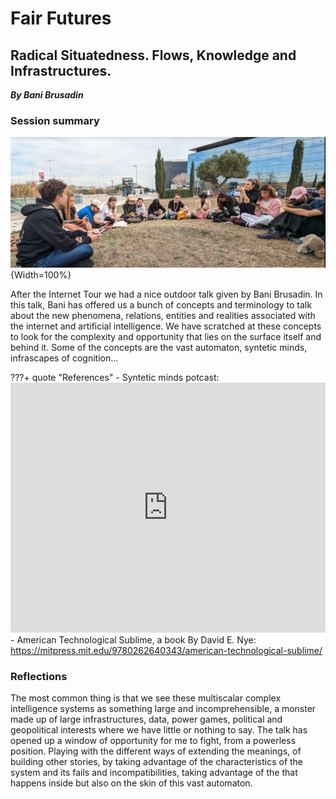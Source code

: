 # **Fair Futures**

## Radical Situatedness. Flows, Knowledge and Infrastructures.
***By Bani Brusadin***

### Session summary
![Radical Situatedness](../../images/RadSit.PNG){Width=100%}

After the Internet Tour we had a nice outdoor talk given by Bani Brusadin. In this talk, Bani has offered us a bunch of concepts and terminology to talk about the new phenomena, relations, entities and realities associated with the internet and artificial intelligence. We have scratched at these concepts to look for the complexity and opportunity that lies on the surface itself and behind it. Some of the concepts are the vast automaton, syntetic minds, infrascapes of cognition...

???+ quote "References"
    - Syntetic minds potcast:
    <iframe width="100%" height="400" src="https://www.youtube.com/embed/WNq_0E5NcWw?si=my9KUAAlRdYT9vFA" title="YouTube video player" frameborder="0" allow="accelerometer; autoplay; clipboard-write; encrypted-media; gyroscope; picture-in-picture; web-share" allowfullscreen></iframe>
    - American Technological Sublime, a book By David E. Nye: https://mitpress.mit.edu/9780262640343/american-technological-sublime/

### Reflections

The most common thing is that we see these multiscalar complex intelligence systems as something large and incomprehensible, a monster made up of large infrastructures, data, power games, political and geopolitical interests where we have little or nothing to say. The talk has opened up a window of opportunity for me to fight, from a powerless position. Playing with the different ways of extending the meanings, of building other stories, by taking advantage of the characteristics of the system and its fails and incompatibilities, taking advantage of the that happens inside but also on the skin of this vast automaton.



